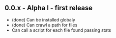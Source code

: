## 0.0.x - Alpha I - first release

  * (done) Can be installed globaly
  * (done) Can crawl a path for files
  * Can call a script for each file found passing stats 
